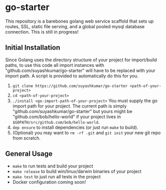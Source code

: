 # go-starter

This repository is a barebones golang web service scaffold that sets up routes, SSL, static file serving, and a global pooled mysql database connection. This is still in progress!

## Initial Installation
Since Golang uses the directory structure of your project for import/build paths, to use this code all import instances with "github.com/suyashkumar/go-starter" will have to be replaced with your import path. A script is provided to automatically do this for you. 
1. `git clone https://github.com/suyashkumar/go-starter <path-of-your-project>`
2. `cd <path-of-your-project>`
3. `./install <go-import-path-of-your-project>` You must supply the go import path for your project. The current path is simply "github.com/suyashkumar/go-starter" but yours might be "github.com/bob/hello-world" if your project lives in `$GOPATH/src/github.com/bob/hello-world`. 
4. `dep ensure` to install dependencies (or just run `make` to build).
5. (Optional) you may want to `rm -rf .git` and `git init` your new git repo from scratch. 

## General Usage
* `make` to run tests and build your project
* `make release` to build win/linux/darwin binaries of your project
* `make test` to just run all tests in the project
* Docker configuration coming soon!
